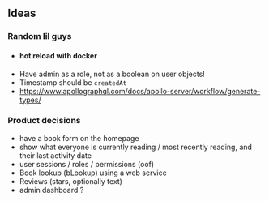 ## Ideas

### Random lil guys

- #### hot reload with docker
- Have admin as a role, not as a boolean on user objects!
- Timestamp should be `createdAt`
- https://www.apollographql.com/docs/apollo-server/workflow/generate-types/

### Product decisions

- have a book form on the homepage
- show what everyone is currently reading / most recently reading, and their last activity date
- user sessions / roles / permissions (oof)
- Book lookup (bLookup) using a web service
- Reviews (stars, optionally text)
- admin dashboard ?
